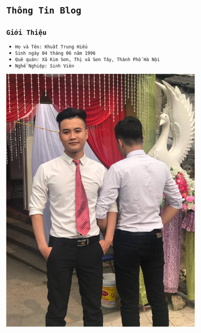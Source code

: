 # `Thông Tin Blog`
## `Giới Thiệu`
- `Họ và Tên: Khuất Trung Hiếu`
- `Sinh ngày 04 tháng 06 năm 1996`
- `Quê quán: Xã Kim Sơn, Thị xã Sơn Tây, Thành Phố Hà Nội`
- `Nghề Nghiệp: Sinh Viên`
<img style="" src="public/img/AnhDaiDien.jpg">